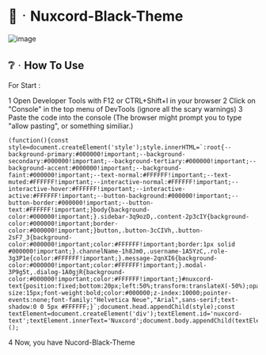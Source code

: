 # 🌙ᆞNuxcord-Black-Theme

![image](https://github.com/user-attachments/assets/0376e3ea-288f-4596-ac5f-643dfa1b9559)

## ❔ᆞHow To Use

For Start :

1 Open Developer Tools with F12 or CTRL+Shift+I in your browser
2 Click on "Console" in the top menu of DevTools (ignore all the scary warnings)
3 Paste the code into the console (The browser might prompt you to type "allow pasting", or something similiar.)

```
(function(){const style=document.createElement('style');style.innerHTML=`:root{--background-primary:#000000!important;--background-secondary:#000000!important;--background-tertiary:#000000!important;--background-accent:#000000!important;--background-faint:#000000!important;--text-normal:#FFFFFF!important;--text-muted:#FFFFFF!important;--interactive-normal:#FFFFFF!important;--interactive-hover:#FFFFFF!important;--interactive-active:#FFFFFF!important;--button-background:#000000!important;--button-border:#000000!important;--button-text:#FFFFFF!important;}body{background-color:#000000!important;}.sidebar-3q9ozD,.content-2p3cIY{background-color:#000000!important;border-color:#000000!important;}button,.button-3cCIVh,.button-2sF7_3{background-color:#000000!important;color:#FFFFFF!important;border:1px solid #000000!important;}.channelName-1h8Jm0,.username-1A5YzC,.role-3g3P1e{color:#FFFFFF!important;}.message-2qnXI6{background-color:#000000!important;color:#FFFFFF!important;}.modal-3P9g5t,.dialog-1A0gjR{background-color:#000000!important;color:#FFFFFF!important;}#nuxcord-text{position:fixed;bottom:20px;left:50%;transform:translateX(-50%);opacity:0.8;font-size:15px;font-weight:bold;color:#000000;z-index:10000;pointer-events:none;font-family:"Helvetica Neue","Arial",sans-serif;text-shadow:0 0 5px #FFFFFF;}`;document.head.appendChild(style);const textElement=document.createElement('div');textElement.id='nuxcord-text';textElement.innerText='Nuxcord';document.body.appendChild(textElement);})();
```

4 Now, you have Nucord-Black-Theme
